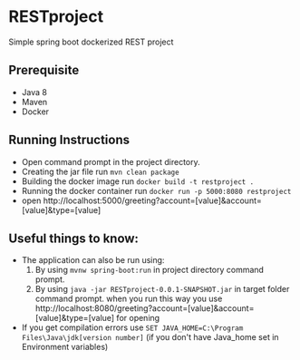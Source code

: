# RESTproject
Simple spring boot dockerized REST project

## Prerequisite
- Java 8
- Maven
- Docker

## Running Instructions
- Open command prompt in the project directory.
- Creating the jar file run ``` mvn clean package ```
- Building the docker image run ``` docker build -t restproject . ```
- Running the docker container run ``` docker run -p 5000:8080 restproject ```
- open http://localhost:5000/greeting?account=[value]&account=[value]&type=[value]

## Useful things to know:
- The application can also be run using:
  1. By using ``` mvnw spring-boot:run ``` in project directory command prompt.
  2. By using ``` java -jar RESTproject-0.0.1-SNAPSHOT.jar ``` in target folder command prompt.
  when you run this way you use http://localhost:8080/greeting?account=[value]&account=[value]&type=[value] for opening
- If you get compilation errors use ``` SET JAVA_HOME=C:\Program Files\Java\jdk[version number] ``` (if you don't have Java_home set in Environment variables)
